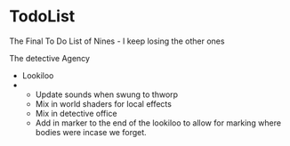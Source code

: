 # TodoList
The Final To Do List of Nines - I keep losing the other ones



The detective Agency
- Lookiloo
- - Update sounds when swung to thworp
  - Mix in world shaders for local effects
  - Mix in detective office
  - Add in marker to the end of the lookiloo to allow for marking where bodies were incase we forget. 


